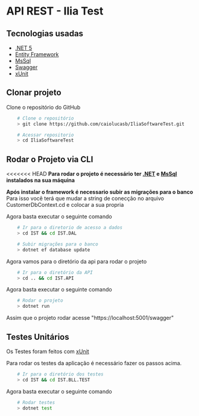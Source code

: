 # **API REST - Ilia Test**

## **Tecnologias usadas**
-   [.NET 5](https://docs.microsoft.com/en-us/dotnet/?WT.mc_id=dotnet-35129-website)
-   [Entity Framework](https://docs.microsoft.com/pt-br/ef/)
-   [MsSql](https://docs.microsoft.com/pt-br/sql/?view=sql-server-ver15)
-   [Swagger](https://swagger.io/docs/)
-   [xUnit](https://xunit.net/)

## **Clonar projeto**

Clone o repositório do GitHub

```bash
    # Clone o repositório
    > git clone https://github.com/caiolucasb/IliaSoftwareTest.git

    # Acessar repositorio
    > cd IliaSoftwareTest
```

## **Rodar o Projeto via CLI**

<<<<<<< HEAD
**Para rodar o projeto é necessário ter [.NET](https://dotnet.microsoft.com/en-us/download/dotnet/5.0) e [MsSql](https://docs.microsoft.com/pt-br/sql/?view=sql-server-ver15) instalados na sua máquina**

**Após instalar o framework é necessario subir as migrações para o banco**
Para isso você terá que mudar a string de conecção no arquivo CustomerDbContext.cd e colocar a sua propria

Agora basta executar o seguinte comando

```bash
    # Ir para o diretorio de acesso a dados
    > cd IST && cd IST.DAL

    # Subir migrações para o banco
    > dotnet ef database update
```

Agora vamos para o diretório da api para rodar o projeto

```bash
    # Ir para o diretório da API
    > cd .. && cd IST.API
```

Agora basta executar o seguinte comando

```bash
    # Rodar o projeto
    > dotnet run
```
Assim que o projeto rodar acesse "https://localhost:5001/swagger"

## **Testes Unitários**

Os Testes foram feitos com [xUnit](https://xunit.net/)

Para rodar os testes da aplicação é necessário fazer os passos acima.

```bash
    # Ir para o diretório dos testes
    > cd IST && cd IST.BLL.TEST
```

Agora basta executar o seguinte comando

```bash
    # Rodar testes
    > dotnet test
```